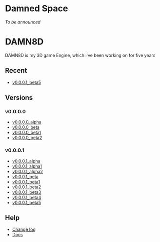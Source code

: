# Damned Space
_To be announced_

# DAMN8D
DAMN8D is my 3D game Engine, which i've been working on for five years

## Recent
* [v0.0.0.1_beta5](Engine/v0.0.0.1/v0.0.0.1_b5/index.html)

## Versions

### v0.0.0.0
* [v0.0.0.0_alpha](Engine/v0.0.0.0/v0.0.0.0_a/index.html)
* [v0.0.0.0_beta](Engine/v0.0.0.0/v0.0.0.0_b/index.html)
* [v0.0.0.0_beta1](Engine/v0.0.0.0/v0.0.0.0_b1/index.html)
* [v0.0.0.0_beta2](Engine/v0.0.0.0/v0.0.0.0_b2/index.html)

### v0.0.0.1
* [v0.0.0.1_alpha](Engine/v0.0.0.1/v0.0.0.1_a/index.html)
* [v0.0.0.1_alpha1](Engine/v0.0.0.1/v0.0.0.1_a1/index.html)
* [v0.0.0.1_alpha2](Engine/v0.0.0.1/v0.0.0.1_a2/index.html)
* [v0.0.0.1_beta](Engine/v0.0.0.1/v0.0.0.1_b/index.html)
* [v0.0.0.1_beta1](Engine/v0.0.0.1/v0.0.0.1_b1/index.html)
* [v0.0.0.1_beta2](Engine/v0.0.0.1/v0.0.0.1_b2/index.html)
* [v0.0.0.1_beta3](Engine/v0.0.0.1/v0.0.0.1_b3/index.html)
* [v0.0.0.1_beta4](Engine/v0.0.0.1/v0.0.0.1_b4/index.html)
* [v0.0.0.1_beta5](Engine/v0.0.0.1/v0.0.0.1_b5/index.html)

## Help
* [Change log](Engine/CHANGELOG.html)
* [Docs](Engine/docs/LIST.html)
